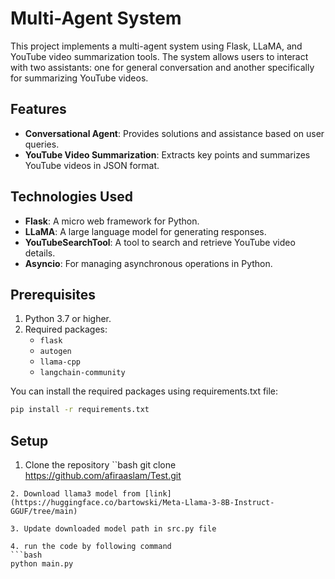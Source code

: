 # Multi-Agent System

This project implements a multi-agent system using Flask, LLaMA, and YouTube video summarization tools. The system allows users to interact with two assistants: one for general conversation and another specifically for summarizing YouTube videos.

## Features

- **Conversational Agent**: Provides solutions and assistance based on user queries.
- **YouTube Video Summarization**: Extracts key points and summarizes YouTube videos in JSON format.

## Technologies Used

- **Flask**: A micro web framework for Python.
- **LLaMA**: A large language model for generating responses.
- **YouTubeSearchTool**: A tool to search and retrieve YouTube video details.
- **Asyncio**: For managing asynchronous operations in Python.

## Prerequisites

1. Python 3.7 or higher.
2. Required packages:
   - `flask`
   - `autogen`
   - `llama-cpp`
   - `langchain-community`

You can install the required packages using requirements.txt file:

```bash
pip install -r requirements.txt
```
## Setup

1. Clone the repository
``bash
git clone https://github.com/afiraaslam/Test.git
```
2. Download llama3 model from [link](https://huggingface.co/bartowski/Meta-Llama-3-8B-Instruct-GGUF/tree/main)

3. Update downloaded model path in src.py file

4. run the code by following command
```bash
python main.py
```




